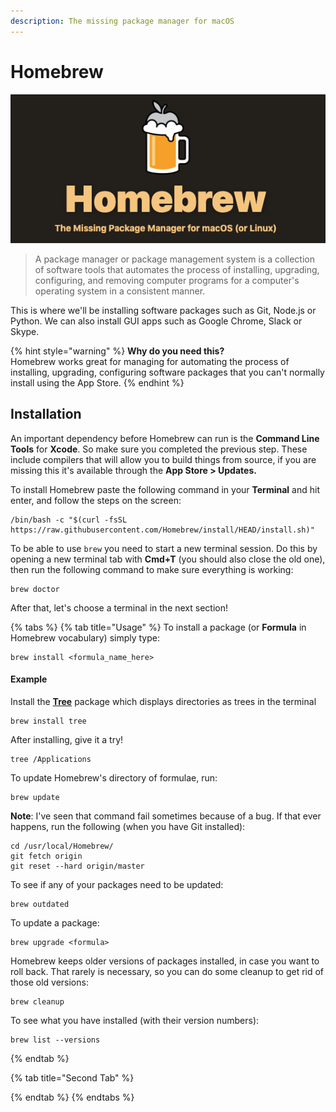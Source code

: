 ```yaml
---
description: The missing package manager for macOS
---
```


# Homebrew

![Updating GUI apps and packages has never been this easy](../../.gitbook/assets/image%20%281%29.png)

> A package manager or package management system is a collection of software tools that automates the process of installing, upgrading, configuring, and removing computer programs for a computer's operating system in a consistent manner.

This is where we'll be installing software packages such as Git, Node.js or Python. We can also install GUI apps such as Google Chrome, Slack or Skype.

{% hint style="warning" %}
**Why do you need this?**  
Homebrew works great for managing for automating the process of installing, upgrading, configuring software packages that you can't normally install using the App Store. 
{% endhint %}

## Installation

An important dependency before Homebrew can run is the **Command Line Tools** for **Xcode**. So make sure you completed the previous step. These include compilers that will allow you to build things from source, if you are missing this it's available through the **App Store &gt; Updates.**

To install Homebrew paste the following command in your **Terminal** and hit enter, and follow the steps on the screen:

```text
/bin/bash -c "$(curl -fsSL https://raw.githubusercontent.com/Homebrew/install/HEAD/install.sh)"
```

To be able to use `brew` you need to start a new terminal session. Do this by opening a new terminal tab with **Cmd+T** \(you should also close the old one\), then run the following command to make sure everything is working:

```text
brew doctor
```

After that, let's choose a terminal in the next section!

{% tabs %}
{% tab title="Usage" %}
To install a package \(or **Formula** in Homebrew vocabulary\) simply type:

```text
brew install <formula_name_here>
```

#### Example

Install the [**Tree**](https://formulae.brew.sh/formula/tree) package which displays directories as trees in the terminal

```text
brew install tree
```

After installing, give it a try!

```text
tree /Applications
```

To update Homebrew's directory of formulae, run:

```text
brew update
```

**Note**: I've seen that command fail sometimes because of a bug. If that ever happens, run the following \(when you have Git installed\):

```text
cd /usr/local/Homebrew/
git fetch origin
git reset --hard origin/master
```

To see if any of your packages need to be updated:

```text
brew outdated
```

To update a package:

```text
brew upgrade <formula>
```

Homebrew keeps older versions of packages installed, in case you want to roll back. That rarely is necessary, so you can do some cleanup to get rid of those old versions:

```text
brew cleanup
```

To see what you have installed \(with their version numbers\):

```text
brew list --versions
```
{% endtab %}

{% tab title="Second Tab" %}

{% endtab %}
{% endtabs %}

